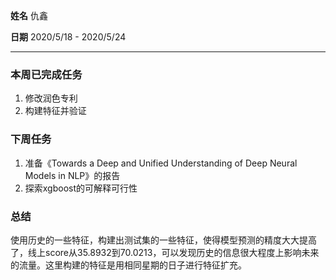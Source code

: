 **姓名** 仇鑫

**日期** 2020/5/18 - 2020/5/24

------

### 本周已完成任务

1. 修改润色专利
2. 构建特征并验证

### 下周任务

1. 准备《Towards a Deep and Unified Understanding of Deep Neural Models in NLP》的报告
2. 探索xgboost的可解释可行性

### 总结

使用历史的一些特征，构建出测试集的一些特征，使得模型预测的精度大大提高了，线上score从35.8932到70.0213，可以发现历史的信息很大程度上影响未来的流量。这里构建的特征是用相同星期的日子进行特征扩充。

